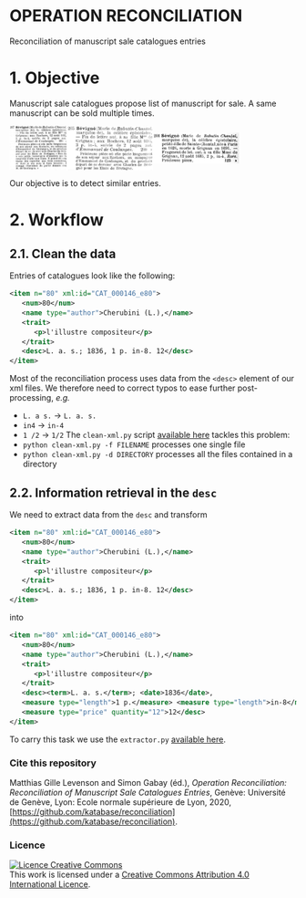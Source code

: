 # OPERATION RECONCILIATION

Reconciliation of manuscript sale catalogues entries

# 1. Objective
Manuscript sale catalogues propose list of manuscript for sale. A same manuscript can be sold multiple times.

<img src="README/1894_05_RDA_N166_14_sev.jpeg" width="20%" align="left"><img src="README/1897_07_RDA_N200_16_sev.jpeg" width="30%" align="middle"><img src="README/1902_04_RDA_N257_13_sev.jpeg" width="30%" align="middle">


Our objective is to detect similar entries.

# 2. Workflow

## 2.1. Clean the data

Entries of catalogues look like the following:

```xml
<item n="80" xml:id="CAT_000146_e80">
   <num>80</num>
   <name type="author">Cherubini (L.),</name>
   <trait>
      <p>l'illustre compositeur</p>
   </trait>
   <desc>L. a. s.; 1836, 1 p. in-8. 12</desc>
</item>
```

Most of the reconciliation process uses data from the `<desc>` element of our xml files. We therefore need to correct typos to ease further post-processing, _e.g._
  * `L. a s.` -> `L. a. s.`
  * `in4` -> `in-4`
  * `1 /2` -> `1/2`
The `clean-xml.py` script [available here](https://github.com/katabase/reconciliation/tree/master/input) tackles this problem:
  * `python clean-xml.py -f FILENAME` processes one single file
  * `python clean-xml.py -d DIRECTORY` processes all the files contained in a directory

## 2.2. Information retrieval in the `desc`

We need to extract data from the `desc` and transform

```xml
<item n="80" xml:id="CAT_000146_e80">
   <num>80</num>
   <name type="author">Cherubini (L.),</name>
   <trait>
      <p>l'illustre compositeur</p>
   </trait>
   <desc>L. a. s.; 1836, 1 p. in-8. 12</desc>
</item>
```

into

```xml
<item n="80" xml:id="CAT_000146_e80">
   <num>80</num>
   <name type="author">Cherubini (L.),</name>
   <trait>
      <p>l'illustre compositeur</p>
   </trait>
   <desc><term>L. a. s.</term>; <date>1836</date>,
   <measure type="length">1 p.</measure> <measure type="length">in-8</measure>.
   <measure type="price" quantity="12">12</desc>
</item>
```

To carry this task we use the `extractor.py` [available here](https://github.com/katabase/reconciliation/tree/master/script).

### Cite this repository
Matthias Gille Levenson and Simon Gabay (éd.), _Operation Reconciliation: Reconciliation of Manuscript Sale Catalogues Entries_, Genève: Université de Genève, Lyon: Ecole normale supérieure de Lyon, 2020, [https://github.com/katabase/reconciliation](https://github.com/katabase/reconciliation).

### Licence
<a rel="license" href="http://creativecommons.org/licenses/by-sa/4.0/"><img alt="Licence Creative Commons" style="border-width:0" src="https://i.creativecommons.org/l/by-sa/4.0/88x31.png" /></a><br />This work is licensed under a <a rel="license" href="http://creativecommons.org/licenses/by-sa/4.0/">Creative Commons Attribution 4.0 International Licence</a>.
